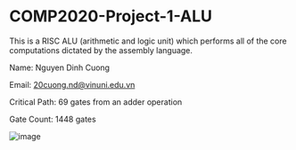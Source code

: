 # COMP2020-Project-1-ALU

This is a RISC ALU (arithmetic and logic unit) which performs all of the core computations dictated by the assembly language.

Name: Nguyen Dinh Cuong

Email: 20cuong.nd@vinuni.edu.vn

Critical Path: 69 gates from an adder operation

Gate Count: 1448 gates

![image](https://user-images.githubusercontent.com/84661482/137777032-a56a375a-07b8-40d2-8e7c-21437d3e44d5.png)

